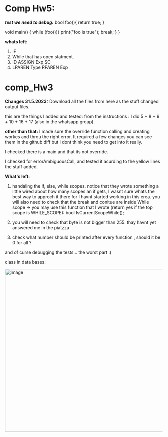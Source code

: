 
# Comp Hw5:

***test we need to debug:***
bool foo(){
        return true;
}

void main() {
        while (foo()){
                print("foo is true");
                break;
        }
}

**whats left:**
1. IF
2. While that has open statment.
3. ID ASSIGN Exp SC
4. LPAREN Type RPAREN Exp 









# comp_Hw3
**Changes 31.5.2023:** 
Download all the files from here as the stuff changed output files.

this are the things I added and tested:
from the instructions : I did 
5 + 8 + 9 + 10 + 16 + 17 (also in the whatsapp group).


**other than that:**
I made sure the override function calling and creating workes and throu the right error.
It required a few changes you can see them in the github diff but I dont think you need to get into it really.

I checked there is a main and that its not override.

I checked for errorAmbiguousCall, and tested it acurding to the yellow lines the stuff added.

**What's left:**
1. handaling the if, else, while scopes.
notice that they wrote something a little wired about how many scopes an if gets, 
I wasnt sure whats the best way to approch it there for I havnt started working in this erea. 
you will also need to check that the break and conitue are inside While scope -> you may use this function that I wrote (return yes if the top scope is WHILE_SCOPE):
bool IsCurrentScopeWhile();

2. you will need to check that byte is not bigger than 255.
thay havnt yet answered me in the piatzza

3. check what number should be printed after every function , should it be 0 for all ?

and of curse debugging the tests... the worst part :(





    
class in data bases:

<img width="521" alt="image" src="https://github.com/ronyju/comp_Hw3/assets/80697658/ab705903-9175-47f4-8b7c-e04eea8c8d71">

